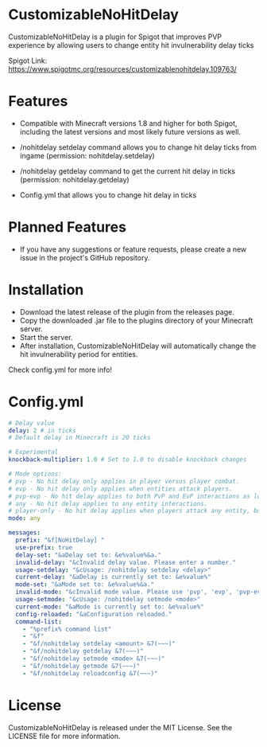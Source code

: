 # CustomizableNoHitDelay
CustomizableNoHitDelay is a plugin for Spigot that improves PVP experience by allowing users to change entity hit invulnerability delay ticks

Spigot Link: https://www.spigotmc.org/resources/customizablenohitdelay.109763/

# Features
- Compatible with Minecraft versions 1.8 and higher for both Spigot, including the latest versions and most likely future versions as well.

- /nohitdelay setdelay command allows you to change hit delay ticks from ingame (permission: nohitdelay.setdelay)

- /nohitdelay getdelay command to get the current hit delay in ticks (permission: nohitdelay.getdelay)

- Config.yml that allows you to change hit delay in ticks

# Planned Features
- If you have any suggestions or feature requests, please create a new issue in the project's GitHub repository.

# Installation
- Download the latest release of the plugin from the releases page.
- Copy the downloaded .jar file to the plugins directory of your Minecraft server.
- Start the server.
- After installation, CustomizableNoHitDelay will automatically change the hit invulnerability period for entities.

Check config.yml for more info!

# Config.yml
```yaml
# Delay value
delay: 2 # in ticks
# Default delay in Minecraft is 20 ticks

# Experimental
knockback-multiplier: 1.0 # Set to 1.0 to disable knockback changes

# Mode options:
# pvp - No hit delay only applies in player versus player combat.
# evp - No hit delay only applies when entities attack players.
# pvp-evp - No hit delay applies to both PvP and EvP interactions as long as a player is involved.
# any - No hit delay applies to any entity interactions.
# player-only - No hit delay applies when players attack any entity, but entities do not have no hit delay when attacking.
mode: any

messages:
  prefix: "&f[NoHitDelay] "
  use-prefix: true
  delay-set: "&aDelay set to: &e%value%&a."
  invalid-delay: "&cInvalid delay value. Please enter a number."
  usage-setdelay: "&cUsage: /nohitdelay setdelay <delay>"
  current-delay: "&aDelay is currently set to: &e%value%"
  mode-set: "&aMode set to: &e%value%&a."
  invalid-mode: "&cInvalid mode value. Please use 'pvp', 'evp', 'pvp-evp', 'any', or 'player-only'."
  usage-setmode: "&cUsage: /nohitdelay setmode <mode>"
  current-mode: "&aMode is currently set to: &e%value%"
  config-reloaded: "&aConfiguration reloaded."
  command-list:
    - "%prefix% command list"
    - "&f"
    - "&f/nohitdelay setdelay <amount> &7(~~~)"
    - "&f/nohitdelay getdelay &7(~~~)"
    - "&f/nohitdelay setmode <mode> &7(~~~)"
    - "&f/nohitdelay getmode &7(~~~)"
    - "&f/nohitdelay reloadconfig &7(~~~)"
```

# License
CustomizableNoHitDelay is released under the MIT License. See the LICENSE file for more information.
